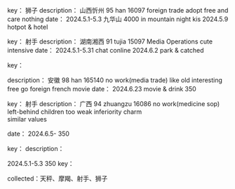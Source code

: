 key：
   狮子
description： 
  山西忻州 95 han 16097 foreign trade 
  adopt 
  free and care nothing
date：
  2024.5.1-5.3   九华山  4000  in mountain night kis
  2024.5.9       hotpot & hotel

key：
  射手
description： 
  湖南湘西 91 tujia 15097 Media Operations
  cute intensive
date：
  2024.5.1-5.31   chat conline 
  2024.6.2        park & catched 

key：
 
description： 
  安徽 98 han 165140  no work(media trade)
  like old  interesting   free  go foreign
  french movie
date：
   2024.6.23   movie & drink  350



key：
   射手
description：
   广西 94 zhuangzu 16086  no work(medicine sop)
   left-behind children    too weak   inferiority
   charm  
   similar values
   
   
date：
  2024.6.5-    350




key：
description：

2024.5.1-5.3   350
key：





collected：天秤、摩羯、射手、狮子
